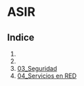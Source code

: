 # ASIR
## Indice
1.
2.
3.   [03_Seguridad](03_SEG/Index.md)
4.   [04_Servicios en RED](04_SRED/Index.md)

